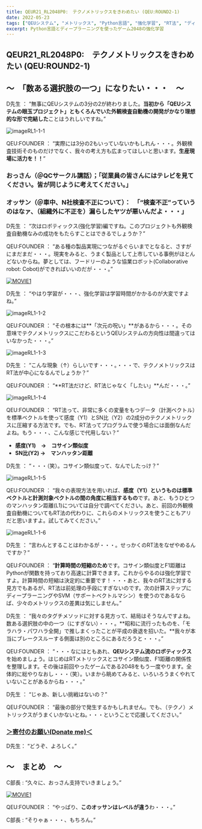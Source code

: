 ```yaml
---
title: QEUR21_RL2048P0:　テクノメトリックスをきわめたい (QEU:ROUND2-1)
date: 2022-05-23
tags: ["QEUシステム", "メトリックス", "Python言語", "強化学習", "RT法", "ディープラーニング", "2048"]
excerpt: Python言語とディープラーニングを使ったゲーム2048の強化学習
---
```


## QEUR21_RL2048P0:　テクノメトリックスをきわめたい (QEU:ROUND2-1)

## ～　「数ある選択肢の一つ」になりたい・・・　～

D先生 ： “無事にQEUシステムの3分の2が終わりました。**当初から「QEUシステムの眼玉プロジェクト」ともくろんでいた外観検査自動機の開発がかなり理想的な形で完結した**ことはうれしいですね。”

![imageRL1-1-1](/2022-05-23-QEUR21_RL2048P0/imageRL1-1-1.jpg)

QEU:FOUNDER ： “実際には3分の2もいっていないかもしれん・・・。外観検査技術そのものだけでなく、我々の考え方も広まってほしいと思います。**生産現場に活力を！！**”

### おっさん（＠QCサークル講話）；「従業員の皆さんにはテレビを見てください。皆が同じように考えてください。」

### オッサン（＠車中、N社検査不正について）：　「“検査不正”っていうのはなァ、（組織外に不正を）漏らしたヤツが悪いんだよ・・・」

D先生 ： “次はロボティックス(強化学習)編ですね。このプロジェクトも外観検査自動機なみの成功をもたらすことはできるでしょうか？”

QEU:FOUNDER ： “ある種の製品実現につながるぐらいまでとなると、さすがにまだまだ・・・。現実をみると、うまく製品として上市している事例がほとんどないからね。夢としては、フードリーのような協業ロボット(Collaborative robot: Cobot)ができればいいのだが・・・。”

[![MOVIE1](http://img.youtube.com/vi/htJ2uQhdlxQ/0.jpg)](http://www.youtube.com/watch?v=htJ2uQhdlxQ "人型協働ロボットFoodly　株式会社アールティ")

D先生 ： “やはり学習が・・・、強化学習は学習時間がかかるのが大変ですよね。”

![imageRL1-1-2](/2022-05-23-QEUR21_RL2048P0/imageRL1-1-2.jpg)

QEU:FOUNDER ： “その根本には**「次元の呪い」**があるから・・・。その意味でテクノメトリックスにこだわるというQEUシステムの方向性は間違ってはいなかった・・・。”

![imageRL1-1-3](/2022-05-23-QEUR21_RL2048P0/imageRL1-1-3.jpg)

D先生 ： “こんな現象（↑）らしいです・・・。・・・で、テクノメトリックスはRT法が中心になるんでしょうか？”

QEU:FOUNDER ： “**RT法だけど、RT法じゃなく「したい」**んだ・・・。”

![imageRL1-1-4](/2022-05-23-QEUR21_RL2048P0/imageRL1-1-4.jpg)

QEU:FOUNDER ： “RT法って、非常に多くの変量をもつデータ（計測ベクトル）を標準ベクトルを使って感度（Y1）とSN比（Y2）の2成分のテクノメトリックスに圧縮する方法です。でも、RT法ってプログラムで使う場合には面倒なんだよね。もう・・・、こんな感じで代用しない？”

- **感度(Y1)　→　コサイン類似度**
- **SN比(Y2) →　マンハッタン距離**

D先生 ： “・・・（笑）。コサイン類似度って、なんでしたっけ？”

![imageRL1-1-5](/2022-05-23-QEUR21_RL2048P0/imageRL1-1-5.jpg)

QEU:FOUNDER ： “我々の表現方法を用いれば、**感度（Y1）というものは標準ベクトルと計測対象ベクトルの間の角度に相当するもの**です。あと、もうひとつのマンハッタン距離(L1)については自分で調べてください。あと、前回の外観検査自動機についてもRT法の代わりに、これらのメトリックスを使うこともアリだと思いますよ。試してみてください。”

![imageRL1-1-6](/2022-05-23-QEUR21_RL2048P0/imageRL1-1-6.jpg)

D先生 ： “言わんとすることはわかるが・・・。せっかくのRT法をなぜやめるんですか？”

QEU:FOUNDER ： “**計算時間の短縮のため**です。コサイン類似度とF1距離はPythonが関数を持っており高速に計算できます。これからやるのは強化学習ですよ。計算時間の短縮は決定的に重要です！・・・あと、我々のRT法に対する見方でもあるが、RT法は前処理の手段にすぎないのです。次の計算ステップにディープラーニングやSVM（サポートベクトルマシン）を使うのであるならば、少々のメトリックスの差異は気にしません。”

D先生 ： “我々のタグチメソッドに対する見方って、結局はそうなんですよね。数ある選択肢の中の一つ（にすぎない）・・・。**昭和に流行ったものを、「モラハラ・パワハラ全開」で推しまくったことが平成の衰退を招いた。**我々が本当にブレークスルーする側面は別のところにあるだろうと・・・。”

QEU:FOUNDER ： “・・・なにはともあれ、**QEUシステム流のロボティックス**を始めましょう。はじめはRTメトリックスとコサイン類似度、F1距離の関係性を整理します。その後は前回やったゲームである2048をもう一度やります。全体的に総やりなおし・・・（笑）。いまから眺めてみると、いろいろうまくやれていないことがあるからね・・・。”

D先生 ： “じゃあ、新しい挑戦はないの？”

QEU:FOUNDER ： “最後の部分で発生するかもしれません。でも、（テクノ）メトリックスがうまくいかないとね。・・・ということで応援してください。”

### [＞寄付のお願い(Donate me)＜](https://www.paypal.com/paypalme/QEUglobal?v=1&utm_source=unp&utm_medium=email&utm_campaign=RT000481&utm_unptid=29844400-7613-11ec-ac72-3cfdfef0498d&ppid=RT000481&cnac=HK&rsta=en_GB%28en-HK%29&cust=5QPFDMW9B2T7Q&unptid=29844400-7613-11ec-ac72-3cfdfef0498d&calc=f860991d89600&unp_tpcid=ppme-social-business-profile-creat-ed&page=main%3Aemail%3ART000481&pgrp=main%3Aemail&e=cl&mchn=em&s=ci&mail=sys&appVersion=1.71.0&xt=104038)

D先生： “どうぞ、よろしく。”

## ～　まとめ　～

C部長 : “久々に、おっさん支持でいきましょう。”

[![MOVIE1](http://img.youtube.com/vi/u0aa--bBr3Q/0.jpg)](http://www.youtube.com/watch?v=u0aa--bBr3Q "教育で国が果たすべき役割")

QEU:FOUNDER ： “やっぱり、**このオッサンはレベルが違う**わ・・・。”

C部長 : “そりゃぁ・・・、もちろん。”
